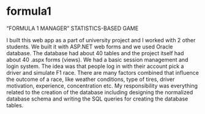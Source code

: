 # formula1
“FORMULA 1 MANAGER”  STATISTICS-BASED GAME


I built this web app as a part of university project and I worked with 2 other students. We built it with ASP.NET web forms and we used Oracle database. The database had about 40 tables and the project itself had about 40 .aspx forms (views). We had a basic session management and login system. The idea was that people log in with their account pick a driver and simulate F1 race. There are many factors combined that influence the outcome of a race, like weather conditions, type of tires, driver motivation, experience, concentration etc. My responsibility was everything related to the creation of the database including designing the normalized database schema and writing the SQL queries for creating the database tables. 
